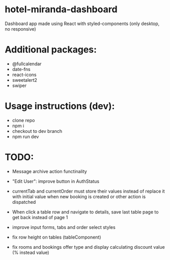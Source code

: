 # hotel-miranda-dashboard

Dashboard app made using React with styled-components (only desktop, no responsive)

# Additional packages:

- @fullcalendar
- date-fns
- react-icons
- sweetalert2
- swiper

# Usage instructions (dev):

- clone repo
- npm i
- checkout to dev branch
- npm run dev

# TODO:

- Message archive action functinality

- "Edit User": improve button in AuthStatus
- currentTab and currentOrder must store their values instead of replace it with initial value when new booking is created or other action is dispatched
- When click a table row and navigate to details, save last table page to get back instead of page 1
- improve input forms, tabs and order select styles
- fix row height on tables (tableComponent)
- fix rooms and bookings offer type and display calculating discount value (% instead value)